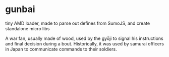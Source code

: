 gunbai
======

tiny AMD loader, made to parse out defines from SumoJS, and create standalone micro libs


A war fan, usually made of wood, used by the gyōji to signal his instructions and final decision during a bout. Historically, it was used by samurai officers in Japan to communicate commands to their soldiers.
